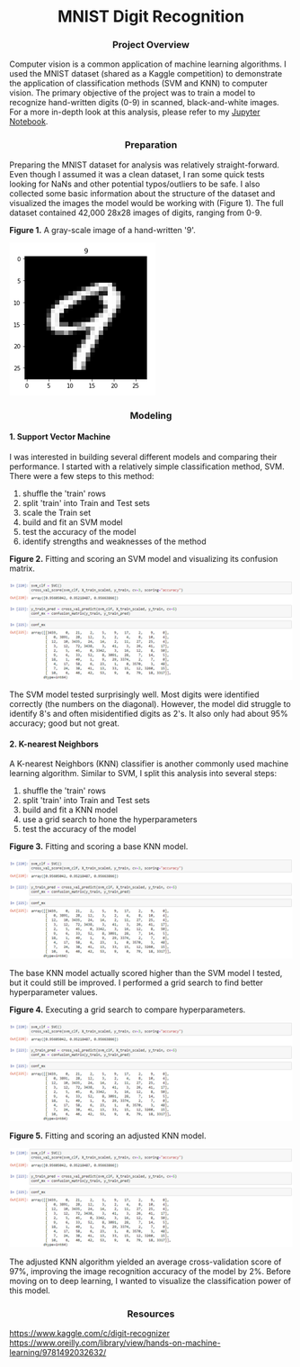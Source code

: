 # <div align="center">MNIST Digit Recognition</div>

### <div align="center">Project Overview</div>
Computer vision is a common application of machine learning algorithms. I used the MNIST dataset (shared as a Kaggle competition) to demonstrate the application of classification methods (SVM and KNN) to computer vision. The primary objective of the project was to train a model to recognize hand-written digits (0-9) in scanned, black-and-white images. For a more in-depth look at this analysis, please refer to my [Jupyter Notebook]().

### <div align="center">Preparation</div>
Preparing the MNIST dataset for analysis was relatively straight-forward. Even though I assumed it was a clean dataset, I ran some quick tests looking for NaNs and other potential typos/outliers to be safe. I also collected some basic information about the structure of the dataset and visualized the images the model would be working with (Figure 1). The full dataset contained 42,000 28x28 images of digits, ranging from 0-9.

**Figure 1.** A gray-scale image of a hand-written '9'.</br>

![alt_text](https://github.com/nphorsley59/Digit_Recognition/blob/master/Figures/digit_9.png "Sample Digit")

### <div align="center">Modeling</div>

#### 1. Support Vector Machine
I was interested in building several different models and comparing their performance. I started with a relatively simple classification method, SVM. There were a few steps to this method:</br>
1) shuffle the 'train' rows</br>
2) split 'train' into Train and Test sets</br>
3) scale the Train set</br>
4) build and fit an SVM model</br>
5) test the accuracy of the model</br>
6) identify strengths and weaknesses of the method</br>

**Figure 2.** Fitting and scoring an SVM model and visualizing its confusion matrix.</br>

![alt_text](https://github.com/nphorsley59/Digit_Recognition/blob/master/Figures/SVM_1.png "SVM Model")</br>

The SVM model tested surprisingly well. Most digits were identified correctly (the numbers on the diagonal). However, the model did struggle to identify 8's and often misidentified digits as 2's. It also only had about 95% accuracy; good but not great.</br>

#### 2. K-nearest Neighbors
A K-nearest Neighbors (KNN) classifier is another commonly used machine learning algorithm. Similar to SVM, I split this analysis into several steps:</br>
1) shuffle the 'train' rows</br> 
2) split 'train' into Train and Test sets</br>
3) build and fit a KNN model</br>
4) use a grid search to hone the hyperparameters</br>
5) test the accuracy of the model</br>

**Figure 3.** Fitting and scoring a base KNN model.</br>

![alt_text](https://github.com/nphorsley59/Digit_Recognition/blob/master/Figures/SVM_1.png "Base KNN Model")</br>

The base KNN model actually scored higher than the SVM model I tested, but it could still be improved. I performed a grid search to find better hyperparameter values.

**Figure 4.** Executing a grid search to compare hyperparameters.</br>

![alt_text](https://github.com/nphorsley59/Digit_Recognition/blob/master/Figures/SVM_1.png "KNN Grid Search")</br>

**Figure 5.** Fitting and scoring an adjusted KNN model.</br>

![alt_text](https://github.com/nphorsley59/Digit_Recognition/blob/master/Figures/SVM_1.png "Adjusted KNN Model")</br>

The adjusted KNN algorithm yielded an average cross-validation score of 97%, improving the image recognition accuracy of the model by 2%. Before moving on to deep learning, I wanted to visualize the classification power of this model.</br>

### <div align="center">Resources</div>
https://www.kaggle.com/c/digit-recognizer<br/>
https://www.oreilly.com/library/view/hands-on-machine-learning/9781492032632/
